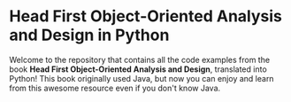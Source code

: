 # Head First Object-Oriented Analysis and Design in Python

Welcome to the repository that contains all the code examples from the book **Head First Object-Oriented Analysis and Design**, translated into Python! This book originally used Java, but now you can enjoy and learn from this awesome resource even if you don't know Java.
